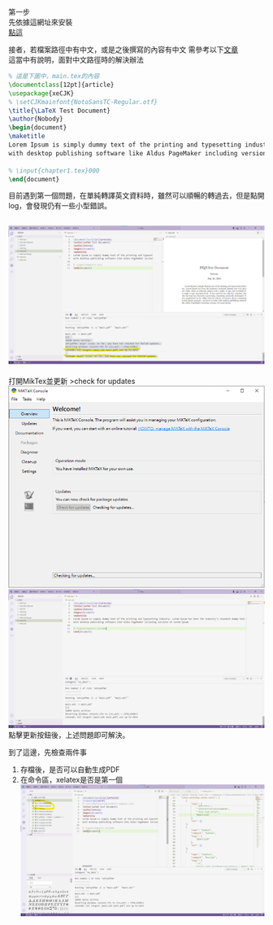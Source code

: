 第一步  
先依據這網址來安裝  
[點這](https://hackmd.io/@WeiHeng/rkxi0RC-2)

接者，若檔案路徑中有中文，或是之後撰寫的內容有中文
需參考以下[文章](https://zhuanlan.zhihu.com/p/38178015)  
這當中有說明，面對中文路徑時的解決辦法

```latex
% 這是下圖中，main.tex的內容
\documentclass[12pt]{article}
\usepackage{xeCJK}
% \setCJKmainfont{NotoSansTC-Regular.otf}
\title{\LaTeX Test Document}
\author{Nobody}
\begin{document}
\maketitle
Lorem Ipsum is simply dummy text of the printing and typesetting industry. Lorem Ipsum has been the industry's standard dummy text ever since the 1500s, when an unknown printer took a galley of type and scrambled it to make a type specimen book. It has survived not only five centuries, but also the leap into electronic typesetting, remaining essentially unchanged. It was popularised in the 1960s with the release of Letraset sheets containing Lorem Ipsum passages, and more recently 
with desktop publishing software like Aldus PageMaker including versions of Lorem Ipsum.

% \input{chapter1.tex}000
\end{document}
```



目前遇到第一個問題，在單純轉譯英文資料時，雖然可以順暢的轉過去，但是點開log，會發現仍有一些小型錯誤。

![alt text](image/1.png)
---------
打開MikTex並更新 >check for updates
![alt text](image/2.png)
![alt text](image/3.png)
點擊更新按鈕後，上述問題即可解決。

到了這邊，先檢查兩件事
1.  存檔後，是否可以自動生成PDF
2.  在命令區，xelatex是否是第一個
![alt text](image/4.png)
